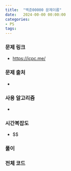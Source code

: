 ```yaml
---
title:  "백준00000 문제이름"
date:   2024-00-00 00:00:00
categories:
- PS
tags:
---
```


### 문제 링크
* https://icpc.me/

### 문제 출처
*

### 사용 알고리즘
*

### 시간복잡도
* $$

### 풀이

### 전체 코드
```cpp

```
